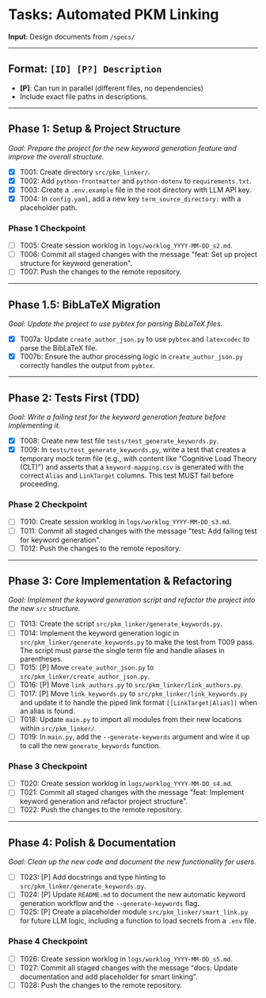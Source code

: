 # Tasks: Automated PKM Linking

**Input**: Design documents from `/specs/`

---

## Format: `[ID] [P?] Description`
- **[P]**: Can run in parallel (different files, no dependencies)
- Include exact file paths in descriptions.

---

## Phase 1: Setup & Project Structure
*Goal: Prepare the project for the new keyword generation feature and improve the overall structure.*

- [x] T001: Create directory `src/pkm_linker/`.
- [x] T002: Add `python-frontmatter` and `python-dotenv` to `requirements.txt`.
- [x] T003: Create a `.env.example` file in the root directory with LLM API key.
- [x] T004: In `config.yaml`, add a new key `term_source_directory:` with a placeholder path.

### Phase 1 Checkpoint
- [ ] T005: Create session worklog in `logs/worklog_YYYY-MM-DD_s2.md`.
- [ ] T006: Commit all staged changes with the message "feat: Set up project structure for keyword generation".
- [ ] T007: Push the changes to the remote repository.

---

## Phase 1.5: BibLaTeX Migration
*Goal: Update the project to use pybtex for parsing BibLaTeX files.*

- [x] T007a: Update `create_author_json.py` to use `pybtex` and `latexcodec` to parse the BibLaTeX file.
- [x] T007b: Ensure the author processing logic in `create_author_json.py` correctly handles the output from `pybtex`.

---

## Phase 2: Tests First (TDD)
*Goal: Write a failing test for the keyword generation feature before implementing it.*

- [x] T008: Create new test file `tests/test_generate_keywords.py`.
- [x] T009: In `tests/test_generate_keywords.py`, write a test that creates a temporary mock term file (e.g., with content like "Cognitive Load Theory (CLT)") and asserts that a `keyword-mapping.csv` is generated with the correct `Alias` and `LinkTarget` columns. This test MUST fail before proceeding.

### Phase 2 Checkpoint
- [ ] T010: Create session worklog in `logs/worklog_YYYY-MM-DD_s3.md`.
- [ ] T011: Commit all staged changes with the message "test: Add failing test for keyword generation".
- [ ] T012: Push the changes to the remote repository.

---

## Phase 3: Core Implementation & Refactoring
*Goal: Implement the keyword generation script and refactor the project into the new `src` structure.*

- [ ] T013: Create the script `src/pkm_linker/generate_keywords.py`.
- [ ] T014: Implement the keyword generation logic in `src/pkm_linker/generate_keywords.py` to make the test from T009 pass. The script must parse the single term file and handle aliases in parentheses.
- [ ] T015: [P] Move `create_author_json.py` to `src/pkm_linker/create_author_json.py`.
- [ ] T016: [P] Move `link_authors.py` to `src/pkm_linker/link_authors.py`.
- [ ] T017: [P] Move `link_keywords.py` to `src/pkm_linker/link_keywords.py` and update it to handle the piped link format `[[LinkTarget|Alias]]` when an alias is found.
- [ ] T018: Update `main.py` to import all modules from their new locations within `src/pkm_linker/`.
- [ ] T019: In `main.py`, add the `--generate-keywords` argument and wire it up to call the new `generate_keywords` function.

### Phase 3 Checkpoint
- [ ] T020: Create session worklog in `logs/worklog_YYYY-MM-DD_s4.md`.
- [ ] T021: Commit all staged changes with the message "feat: Implement keyword generation and refactor project structure".
- [ ] T022: Push the changes to the remote repository.

---

## Phase 4: Polish & Documentation
*Goal: Clean up the new code and document the new functionality for users.*

- [ ] T023: [P] Add docstrings and type hinting to `src/pkm_linker/generate_keywords.py`.
- [ ] T024: [P] Update `README.md` to document the new automatic keyword generation workflow and the `--generate-keywords` flag.
- [ ] T025: [P] Create a placeholder module `src/pkm_linker/smart_link.py` for future LLM logic, including a function to load secrets from a `.env` file.

### Phase 4 Checkpoint
- [ ] T026: Create session worklog in `logs/worklog_YYYY-MM-DD_s5.md`.
- [ ] T027: Commit all staged changes with the message "docs: Update documentation and add placeholder for smart linking".
- [ ] T028: Push the changes to the remote repository.
